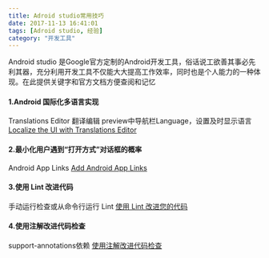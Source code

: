 ```yaml
---
title: Adroid studio常用技巧
date: 2017-11-13 16:41:01
tags: [Adroid studio, 经验]
category: "开发工具"
---
```

Android studio 是Google官方定制的Android开发工具，俗话说工欲善其事必先利其器，充分利用开发工具不仅能大大提高工作效率，同时也是个人能力的一种体现。在此提供关键字和官方文档方便查阅和记忆
<!--more-->
#### 1.Android 国际化多语言实现
Translations Editor 翻译编辑
preview中导航栏Language，设置及时显示语言
[Localize the UI with Translations Editor](https://developer.android.com/studio/write/translations-editor.html?hl=zh-cn "Optional title")
####  2.最小化用户遇到“打开方式”对话框的概率
Android App Links
[Add Android App Links](https://developer.android.com/studio/write/app-link-indexing.html?hl=zh-cn "Optional title")
#### 3.使用 Lint 改进代码
手动运行检查或从命令行运行 Lint
[使用 Lint 改进您的代码](https://developer.android.com/studio/write/lint.html?hl=zh-cn#config "Optional title")
#### 4.使用注解改进代码检查
support-annotations依赖
[使用注解改进代码检查](https://developer.android.com/studio/write/annotations.html?hl=zh-cn "Optional title")

